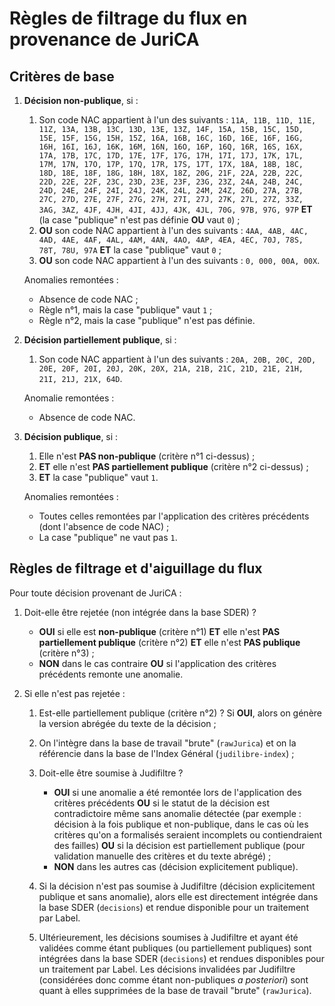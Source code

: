 # Règles de filtrage du flux en provenance de JuriCA

## Critères de base

1. **Décision non-publique**, si :

   1. Son code NAC appartient à l'un des suivants : `11A, 11B, 11D, 11E, 11Z, 13A, 13B, 13C, 13D, 13E, 13Z, 14F, 15A, 15B, 15C, 15D, 15E, 15F, 15G, 15H, 15Z, 16A, 16B, 16C, 16D, 16E, 16F, 16G, 16H, 16I, 16J, 16K, 16M, 16N, 16O, 16P, 16Q, 16R, 16S, 16X, 17A, 17B, 17C, 17D, 17E, 17F, 17G, 17H, 17I, 17J, 17K, 17L, 17M, 17N, 17O, 17P, 17Q, 17R, 17S, 17T, 17X, 18A, 18B, 18C, 18D, 18E, 18F, 18G, 18H, 18X, 18Z, 20G, 21F, 22A, 22B, 22C, 22D, 22E, 22F, 23C, 23D, 23E, 23F, 23G, 23Z, 24A, 24B, 24C, 24D, 24E, 24F, 24I, 24J, 24K, 24L, 24M, 24Z, 26D, 27A, 27B, 27C, 27D, 27E, 27F, 27G, 27H, 27I, 27J, 27K, 27L, 27Z, 33Z, 3AG, 3AZ, 4JF, 4JH, 4JI, 4JJ, 4JK, 4JL, 70G, 97B, 97G, 97P` **ET** (la case "publique" n'est pas définie **OU** vaut `0`) ;
   1. **OU** son code NAC appartient à l'un des suivants : `4AA, 4AB, 4AC, 4AD, 4AE, 4AF, 4AL, 4AM, 4AN, 4AO, 4AP, 4EA, 4EC, 70J, 78S, 78T, 78U, 97A` **ET** la case "publique" vaut `0` ;
   1. **OU** son code NAC appartient à l'un des suivants : `0, 000, 00A, 00X`.

   Anomalies remontées :

   - Absence de code NAC ;
   - Règle n°1, mais la case "publique" vaut `1` ;
   - Règle n°2, mais la case "publique" n'est pas définie.

1. **Décision partiellement publique**, si :

   1. Son code NAC appartient à l'un des suivants : `20A, 20B, 20C, 20D, 20E, 20F, 20I, 20J, 20K, 20X, 21A, 21B, 21C, 21D, 21E, 21H, 21I, 21J, 21X, 64D`.

   Anomalie remontées :

   - Absence de code NAC.

1. **Décision publique**, si :

   1. Elle n'est **PAS non-publique** (critère n°1 ci-dessus) ;
   1. **ET** elle n'est **PAS partiellement publique** (critère n°2 ci-dessus) ;
   1. **ET** la case "publique" vaut `1`.

   Anomalies remontées :

   - Toutes celles remontées par l'application des critères précédents (dont l'absence de code NAC) ;
   - La case "publique" ne vaut pas `1`.

## Règles de filtrage et d'aiguillage du flux

Pour toute décision provenant de JuriCA :

1. Doit-elle être rejetée (non intégrée dans la base SDER) ?

   - **OUI** si elle est **non-publique** (critère n°1) **ET** elle n'est **PAS partiellement publique** (critère n°2) **ET** elle n'est **PAS publique** (critère n°3) ;
   - **NON** dans le cas contraire **OU** si l'application des critères précédents remonte une anomalie.

2. Si elle n'est pas rejetée :

   1. Est-elle partiellement publique (critère n°2) ? Si **OUI**, alors on génère la version abrégée du texte de la décision ;
   1. On l'intègre dans la base de travail "brute" (`rawJurica`) et on la référencie dans la base de l'Index Général (`judilibre-index`) ;
   1. Doit-elle être soumise à Judifiltre ?

      - **OUI** si une anomalie a été remontée lors de l'application des critères précédents **OU** si le statut de la décision est contradictoire même sans anomalie détectée (par exemple : décision à la fois publique et non-publique, dans le cas où les critères qu'on a formalisés seraient incomplets ou contiendraient des failles) **OU** si la décision est partiellement publique (pour validation manuelle des critères et du texte abrégé) ;
      - **NON** dans les autres cas (décision explicitement publique).

   1. Si la décision n'est pas soumise à Judifiltre (décision explicitement publique et sans anomalie), alors elle est directement intégrée dans la base SDER (`decisions`) et rendue disponible pour un traitement par Label.
   1. Ultérieurement, les décisions soumises à Judifiltre et ayant été validées comme étant publiques (ou partiellement publiques) sont intégrées dans la base SDER (`decisions`) et rendues disponibles pour un traitement par Label. Les décisions invalidées par Judifiltre (considérées donc comme étant non-publiques _a posteriori_) sont quant à elles supprimées de la base de travail "brute" (`rawJurica`).
